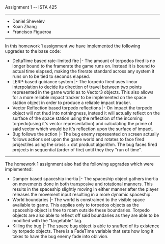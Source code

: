 
Assignment 1 -- ISTA 425                                            
________________________________________________________________________
+	Daniel Shevelev						       
+	Koan Zhang						       
+	Francisco Figueroa					       
________________________________________________________________________

In this homework 1 assignment we have implemented the following upgrades to the base code:

* DeltaTime based rate-limited fire
	|- The amount of torpedos fired is no longer bound to the framerate the game runs on.
	   Instead it is bound to actual time elapsed, making the firerate standard across 
	   any system it runs on to be tied to seconds elapsed. 
* LERP-based guidance system
	|- The torpedo fired uses linear interpolation to decide its direction of travel 
	   between two points represented in the game world as to Vector3 objects. This also
	   allows for a more reliable impact tracker to be implemented on the space station 
	   object in order to produce a reliable impact tracker.
* Vector Reflection based torpedo reflections
	|- On impact the torpedo object will not thud into nothingness, instead it will
	   actually reflect on the surface of the space station using the reflection of the
	   incoming torpedo(using it's vector representation) and calculating the prime of
	   said vector which would be it's reflection upon the surface of impact.
* Bug follows the action
	|- The bug enemy represented on screen actually follows actions set upon the game 
	   world and rotates to face fired projectiles using the cross + dot product 
	   algorithm. The bug faces fired projects in sequential (order of fire) until they
	   they "run of time".
___________________________________________________________________________________________

The homework 1 assignment also had the following upgrades which were implemented:

* Damper based spaceship inertia
	|- The spaceship object gathers inertia on movements done in both transposive and 
	   rotational manners. This results in the spaceship slightly moving in either manner
	   after the player releases the movement input resulting in a more dynamic spaceship.
* World boundaries
	|- The world is constrained to the visible space available to game. This applies only
	   to torpedos objects as the spaceship object is free to roam outside these
	   boundaries. Torpedo objects are also able to reflect off said boundaries as they
	   are able to be modified with the "targetable" tag.
* Killing the bug
	|- The space bug object is able to snuffed of its existence by torpedo objects. There
	   is a FadeTime variable that sets how long it takes to have the bug enemy fade into
	   oblivion. 
